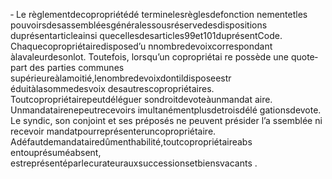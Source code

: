 ‐ Le règlementdecopropriétédé terminelesrèglesdefonction nementetles pouvoirsdesassembléesgénéralessousréservedesdispositions duprésentarticleainsi quecellesdesarticles99et101duprésentCode.
Chaquecopropriétairedisposed’u nnombredevoixcorrespondant àlavaleurdesonlot.
Toutefois, lorsqu’un copropriétai re possède une quote‐part des parties communes supérieureàlamoitié,lenombredevoixdontildisposeestr éduitàlasommedesvoix desautrescopropriétaires.
Toutcopropriétairepeutdéléguer sondroitdevoteàunmandat aire. Unmandatairenepeutrecevoirs imultanémentplusdetroisdélé gationsdevote.
Le syndic, son conjoint et ses préposés ne peuvent présider l’a ssemblée ni recevoir mandatpourreprésenteruncopropriétaire.
Adéfautdemandatairedûmenthabilité,toutcopropriétaireabs entouprésuméabsent, estreprésentéparlecurateurauxsuccessionsetbiensvacants .
